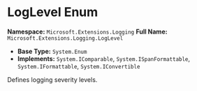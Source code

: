 # LogLevel Enum

**Namespace:** `Microsoft.Extensions.Logging`
**Full Name:** `Microsoft.Extensions.Logging.LogLevel`
- **Base Type:** `System.Enum`
- **Implements:** `System.IComparable`, `System.ISpanFormattable`, `System.IFormattable`, `System.IConvertible`

Defines logging severity levels.